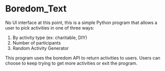 # Boredom_Text 
No UI interface at this point, this is a simple Python program that allows a user to pick activities in one of three ways:
1. By activity type (ex: charitable, DIY)
2. Number of participants
3. Random Activity Generator

This program uses the boredom API to return activities to users. Users can choose to keep trying to get more activities or exit the program.
